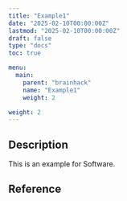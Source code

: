 ```yaml
---
title: "Example1"
date: "2025-02-10T00:00:00Z"
lastmod: "2025-02-10T00:00:00Z"
draft: false
type: "docs"
toc: true

menu:
  main:
    parent: "brainhack"
    name: "Example1"
    weight: 2

weight: 2
---
```



## Description

This is an example for Software.

## Reference
